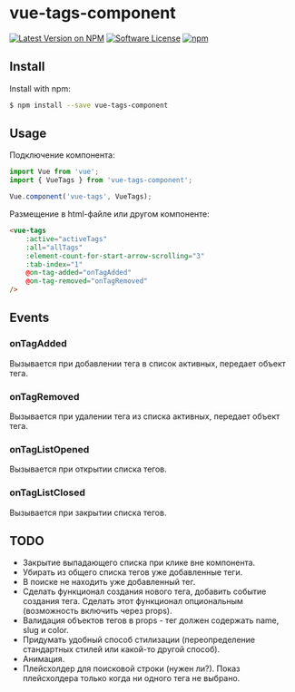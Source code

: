# vue-tags-component

[![Latest Version on NPM](https://img.shields.io/npm/v/vue-tags-component.svg?style=flat-square)](https://npmjs.com/package/vue-tags-component)
[![Software License](https://img.shields.io/badge/license-MIT-brightgreen.svg?style=flat-square)](LICENSE.md)
[![npm](https://img.shields.io/npm/dt/vue-tags-component.svg?style=flat-square)](https://www.npmjs.com/package/vue-tags-component)

## Install

Install with npm:

```sh
$ npm install --save vue-tags-component
```

## Usage

Подключение компонента:

```js
import Vue from 'vue';
import { VueTags } from 'vue-tags-component';

Vue.component('vue-tags', VueTags);
```

Размещение в html-файле или другом компоненте:

```html
<vue-tags
    :active="activeTags"
    :all="allTags"
    :element-count-for-start-arrow-scrolling="3"
    :tab-index="1"
    @on-tag-added="onTagAdded"
    @on-tag-removed="onTagRemoved"
/>
```

## Events

### onTagAdded

Вызывается при добавлении тега в список активных, передает объект тега.

### onTagRemoved

Вызывается при удалении тега из списка активных, передает объект тега.

### onTagListOpened

Вызывается при открытии списка тегов.

### onTagListClosed

Вызывается при закрытии списка тегов.

## TODO

- Закрытие выпадающего списка при клике вне компонента.
- Убирать из общего списка тегов уже добавленные теги.
- В поиске не находить уже добавленный тег.
- Сделать функционал создания нового тега, добавить событие создания тега. Сделать этот функционал опциональным (возможность включить через props).
- Валидация объектов тегов в props - тег должен содержать name, slug и color.
- Придумать удобный способ стилизации (переопределение стандартных стилей или какой-то другой способ).
- Анимация.
- Плейсхолдер для поисковой строки (нужен ли?). Показ плейсхолдера только когда ни одного тега не выбрано.
